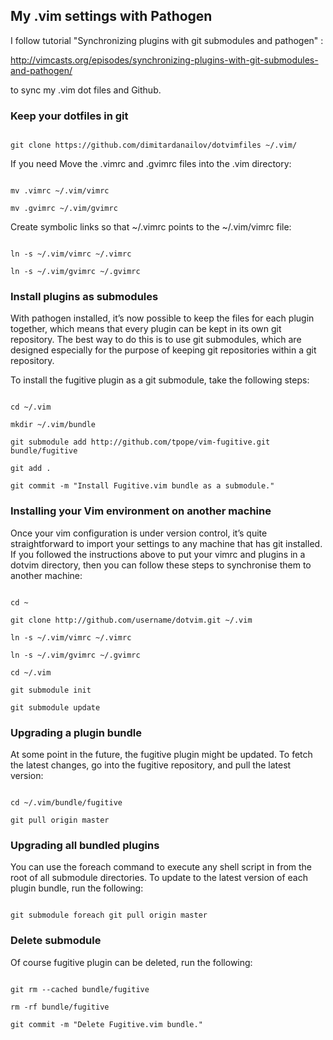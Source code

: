 <h2>My .vim settings with Pathogen</h2>

I follow tutorial "Synchronizing plugins with git submodules and pathogen" : 

http://vimcasts.org/episodes/synchronizing-plugins-with-git-submodules-and-pathogen/

to sync my .vim dot files and Github.

<h3>Keep your dotfiles in git</h3>

<code>
git clone https://github.com/dimitardanailov/dotvimfiles ~/.vim/
</code>

If you need Move the .vimrc and .gvimrc files into the .vim directory:

<code>
mv .vimrc ~/.vim/vimrc
</code>

<code>
mv .gvimrc ~/.vim/gvimrc
</code>

Create symbolic links so that ~/.vimrc points to the ~/.vim/vimrc file:

<code>
ln -s ~/.vim/vimrc ~/.vimrc
</code>

<code>
ln -s ~/.vim/gvimrc ~/.gvimrc
</code>

<h3>Install plugins as submodules</h3>

With pathogen installed, it’s now possible to keep the files for each plugin together, which means that every plugin can be kept in its own git repository. The best way to do this is to use git submodules, which are designed especially for the purpose of keeping git repositories within a git repository.

To install the fugitive plugin as a git submodule, take the following steps:

<code>
cd ~/.vim
</code>

<code>
mkdir ~/.vim/bundle
</code>

<code>
git submodule add http://github.com/tpope/vim-fugitive.git bundle/fugitive
</code>

<code>
git add .
</code>

<code>
git commit -m "Install Fugitive.vim bundle as a submodule."
</code>

<h3>Installing your Vim environment on another machine</h3>

Once your vim configuration is under version control, it’s quite straightforward to import your settings to any machine that has git installed. If you followed the instructions above to put your vimrc and plugins in a dotvim directory, then you can follow these steps to synchronise them to another machine:

<code>
cd ~
</code>

<code>
git clone http://github.com/username/dotvim.git ~/.vim
</code>

<code>
ln -s ~/.vim/vimrc ~/.vimrc
</code>

<code>
ln -s ~/.vim/gvimrc ~/.gvimrc
</code>

<code>
cd ~/.vim
</code>

<code>
git submodule init
</code>

<code>
git submodule update
</code>

<h3>Upgrading a plugin bundle</h3>

At some point in the future, the fugitive plugin might be updated. To fetch the latest changes, go into the fugitive repository, and pull the latest version:

<code>
cd ~/.vim/bundle/fugitive
</code>

<code>
git pull origin master
</code>

<h3>Upgrading all bundled plugins</h3>

You can use the foreach command to execute any shell script in from the root of all submodule directories. To update to the latest version of each plugin bundle, run the following:

<code>
git submodule foreach git pull origin master
</code>

<h3>Delete submodule</h3>

Of course fugitive plugin can be deleted, run the following:

<code>
git rm --cached bundle/fugitive
</code>

<code>
rm -rf bundle/fugitive
</code>

<code>
git commit -m "Delete Fugitive.vim bundle."
</code>


